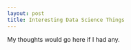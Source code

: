 ```yaml
---
layout: post
title: Interesting Data Science Things
---
```


My thoughts would go here if I had any. 

